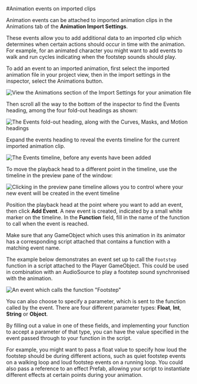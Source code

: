 #Animation events on imported clips

Animation events can be attached to imported animation clips in the Animations tab of the __Animation Import Settings__.

These events allow you to add additional data to an imported clip which determines when certain actions should occur in time with the animation. For example, for an animated character you might want to add events to walk and run cycles indicating when the footstep sounds should play.

To add an event to an imported animation, first select the imported animation file in your project view, then in the import settings in the inspector, select the Animations button.

![View the Animations section of the Import Settings for your animation file](../uploads/Main/FBXImporterInspectorAnimationsSection.png) 

Then scroll all the way to the bottom of the inspector to find the Events heading, among the four fold-out headings as shown:

![The __Events__ fold-out heading, along with the Curves, Masks, and Motion headings](../uploads/Main/AnimationInspectorMasksCurvesEventsMotion.png) 

Expand the events heading to reveal the events timeline for the current imported animation clip.

![The __Events__ timeline, before any events have been added](../uploads/Main/AnimationInspectorEmptyEventsTimeline.png) 

To move the playback head to a different point in the timeline, use the timeline in the preview pane of the window:

![Clicking in the preview pane timeline allows you to control where your new event will be created in the event timeline](../uploads/Main/AnimationInspectorShowingPreviewTimeline.png)

Position the playback head at the point where you want to add an event, then click __Add Event__. A new event is created, indicated by a small white marker on the timeline. In the __Function__ field, fill in the name of the function to call when the event is reached.

Make sure that any GameObject which uses this animation in its animator has a corresponding script attached that contains a function with a matching event name. 

The example below demonstrates an event set up to call the `Footstep` function in a script attached to the Player GameObject. This could be used in combination with an AudioSource to play a footstep sound synchronised with the animation.

![An event which calls the function "Footstep"](../uploads/Main/AnimationInspectorEventCreated.png)

You can also choose to specify a parameter, which is sent to the function called by the event. There are four different parameter types: __Float__, __Int__, __String__ or __Object__.

By filling out a value in one of these fields, and implementing your function to accept a parameter of that type, you can have the value specified in the event passed through to your function in the script. 

For example, you might want to pass a float value to specify how loud the footstep should be during different actions, such as quiet footstep events on a walking loop and loud footstep events on a running loop. You could also pass a reference to an effect Prefab, allowing your script to instantiate different effects at certain points during your animation.
